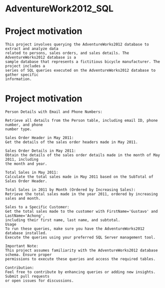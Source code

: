# AdventureWork2012_SQL

# Project motivation
    This project involves querying the AdventureWorks2012 database to extract and analyze data
    related to persons, sales orders, and sales details. The AdventureWorks2012 database is a 
    sample database that represents a fictitious bicycle manufacturer. The project includes a 
    series of SQL queries executed on the AdventureWorks2012 database to gather specific 
    information.
# Project motivation
    Person Details with Email and Phone Numbers:

    Retrieve all details from the Person table, including email ID, phone number, and phone 
    number type.
 
    Sales Order Header in May 2011:
    Get the details of the sales order headers made in May 2011.

    Sales Order Details in May 2011:
    Obtain the details of the sales order details made in the month of May 2011, including 
    the month and year.

    Total Sales in May 2011:
    Calculate the total sales made in May 2011 based on the SubTotal of Sales Order Header.

    Total Sales in 2011 by Month (Ordered by Increasing Sales):
    Retrieve the total sales made in the year 2011, ordered by increasing sales and month.

    Sales to a Specific Customer:
    Get the total sales made to the customer with FirstName='Gustavo' and LastName='Achong', 
    including their first name, last name, and subtotal.
    Usage
    To run these queries, make sure you have the AdventureWorks2012 database installed. 
    Execute the queries using your preferred SQL Server management tool.

    Important Note:
    This project assumes familiarity with the AdventureWorks2012 database schema. Ensure proper 
    permissions to execute these queries and access the required tables.

    Contribution:
    Feel free to contribute by enhancing queries or adding new insights. Submit pull requests 
    or open issues for discussions.
